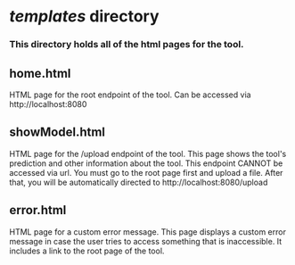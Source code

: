 # *templates* directory
### This directory holds all of the html pages for the tool.

## home.html
HTML page for the root endpoint of the tool. Can be accessed via http://localhost:8080

## showModel.html
HTML page for the /upload endpoint of the tool. This page shows the tool's prediction and other information about the tool. This endpoint CANNOT be accessed via url. You must go to the root page first and upload a file. After that, you will be automatically directed to http://localhost:8080/upload

## error.html
HTML page for a custom error message. This page displays a custom error message in case the user tries to access something that is inaccessible. It includes a link to the root page of the tool.



